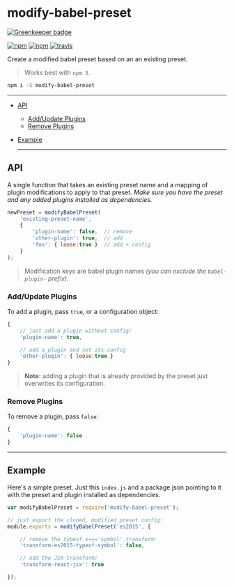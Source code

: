 
# modify-babel-preset

[![Greenkeeper badge](https://badges.greenkeeper.io/developit/modify-babel-preset.svg)](https://greenkeeper.io/)

[![npm](https://img.shields.io/npm/v/modify-babel-preset.svg)](http://npm.im/modify-babel-preset)
[![npm](https://img.shields.io/npm/dm/modify-babel-preset.svg)](http://npm.im/modify-babel-preset)
[![travis](https://travis-ci.org/developit/modify-babel-preset.svg?branch=master)](https://travis-ci.org/developit/modify-babel-preset)


Create a modified babel preset based on an an existing preset.

> Works best with `npm 3`.


```sh
npm i -S modify-babel-preset
```


---


- [API](#api)
	- [Add/Update Plugins](#addupdate-plugins)
	- [Remove Plugins](#remove-plugins)
- [Example](#example)


  ---


## API

A single function that takes an existing preset name and a mapping of plugin modifications to apply to that preset.  _Make sure you have the preset and any added plugins installed as dependencies._

```js
newPreset = modifyBabelPreset(
	'existing-preset-name',
	{
		'plugin-name': false,  // remove
		'other-plugin': true,  // add
		'foo': { loose:true }  // add + config
	}
);
```

> Modification keys are babel plugin names _(you can exclude the `babel-plugin-` prefix)._


### Add/Update Plugins

To add a plugin, pass `true`, or a configuration object:

```js
{
	// just add a plugin without config:
	'plugin-name': true,

	// add a plugin and set its config
	'other-plugin': { loose:true }
}
```

> **Note:** adding a plugin that is already provided by the preset just overwrites its configuration.


### Remove Plugins

To remove a plugin, pass `false`:

```js
{
	'plugin-name': false
}
```


---


## Example

Here's a simple preset. Just this `index.js` and a package.json pointing to it with the preset and plugin installed as dependencies.

```js
var modifyBabelPreset = require('modify-babel-preset');

// just export the cloned, modified preset config:
module.exports = modifyBabelPreset('es2015', {

	// remove the typeof x==='symbol' transform:
	'transform-es2015-typeof-symbol': false,

	// add the JSX transform:
	'transform-react-jsx': true

});
```
